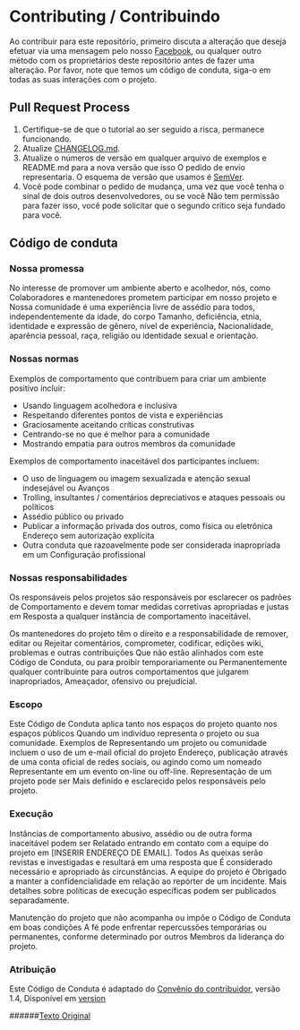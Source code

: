 # Contributing / Contribuindo

Ao contribuir para este repositório, primeiro discuta a alteração que deseja efetuar via uma mensagem pelo nosso [Facebook](https://www.facebook.com/jsladiesbr/), ou qualquer outro método com os proprietários deste repositório antes de fazer uma alteração.
Por favor, note que temos um código de conduta, siga-o em todas as suas interações com o projeto.

## Pull Request Process

1. Certifique-se de que o tutorial ao ser seguido a risca, permanece funcionando.
2. Atualize [CHANGELOG.md](https://github.com/JsLadiesBR/tutorial-inicante/blob/master/CHANGELOG.md).
3. Atualize o números de versão em qualquer arquivo de exemplos e README.md para a nova versão que isso
   O pedido de envio representaria. O esquema de versão que usamos é [SemVer](http://semver.org/).
4. Você pode combinar o pedido de mudança, uma vez que você tenha o sinal de dois outros desenvolvedores, ou se você
   Não tem permissão para fazer isso, você pode solicitar que o segundo crítico seja fundado para você.

## Código de conduta

### Nossa promessa

No interesse de promover um ambiente aberto e acolhedor, nós, como
Colaboradores e mantenedores prometem participar em nosso projeto e
Nossa comunidade é uma experiência livre de assédio para todos, independentemente da idade, do corpo
Tamanho, deficiência, etnia, identidade e expressão de gênero, nível de experiência,
Nacionalidade, aparência pessoal, raça, religião ou identidade sexual e
orientação.

### Nossas normas

Exemplos de comportamento que contribuem para criar um ambiente positivo
incluir:

* Usando linguagem acolhedora e inclusiva
* Respeitando diferentes pontos de vista e experiências
* Graciosamente aceitando críticas construtivas
* Centrando-se no que é melhor para a comunidade
* Mostrando empatia para outros membros da comunidade

Exemplos de comportamento inaceitável dos participantes incluem:

* O uso de linguagem ou imagem sexualizada e atenção sexual indesejável ou
Avanços
* Trolling, insultantes / comentários depreciativos e ataques pessoais ou políticos
* Assédio público ou privado
* Publicar a informação privada dos outros, como física ou eletrônica
  Endereço sem autorização explícita
* Outra conduta que razoavelmente pode ser considerada inapropriada em um
  Configuração profissional

### Nossas responsabilidades

Os responsáveis pelos projetos são responsáveis por esclarecer os padrões de
Comportamento e devem tomar medidas corretivas apropriadas e justas em
Resposta a qualquer instância de comportamento inaceitável.

Os mantenedores do projeto têm o direito e a responsabilidade de remover, editar ou
Rejeitar comentários, comprometer, codificar, edições wiki, problemas e outras contribuições
Que não estão alinhados com este Código de Conduta, ou para proibir temporariamente ou
Permanentemente qualquer contribuinte para outros comportamentos que julgarem inapropriados,
Ameaçador, ofensivo ou prejudicial.

### Escopo

Este Código de Conduta aplica tanto nos espaços do projeto quanto nos espaços públicos
Quando um indivíduo representa o projeto ou sua comunidade. Exemplos de
Representando um projeto ou comunidade incluem o uso de um e-mail oficial do projeto
Endereço, publicação através de uma conta oficial de redes sociais, ou agindo como um nomeado
Representante em um evento on-line ou off-line. Representação de um projeto pode ser
Mais definido e esclarecido pelos responsáveis pelo projeto.

### Execução

Instâncias de comportamento abusivo, assédio ou de outra forma inaceitável podem ser
Relatado entrando em contato com a equipe do projeto em [INSERIR ENDEREÇO DE EMAIL]. Todos
As queixas serão revistas e investigadas e resultará em uma resposta que
É considerado necessário e apropriado às circunstâncias. A equipe do projeto é
Obrigado a manter a confidencialidade em relação ao repórter de um incidente.
Mais detalhes sobre políticas de execução específicas podem ser publicados separadamente.

Manutenção do projeto que não acompanha ou impõe o Código de Conduta em boas condições
A fé pode enfrentar repercussões temporárias ou permanentes, conforme determinado por outros
Membros da liderança do projeto.

### Atribuição

Este Código de Conduta é adaptado do [Convênio do contribuidor][página inicial], versão 1.4,
Disponível em [version](http://contributor-covenant.org/version/1/4)

[Página inicial]: http://contributor-covenant.org
[Versão]: http://contributor-covenant.org/version/1/4/

######[Texto Original](https://gist.github.com/hi-hi-ray/a868081e2a63ee47fafa015353d05ae3) 
